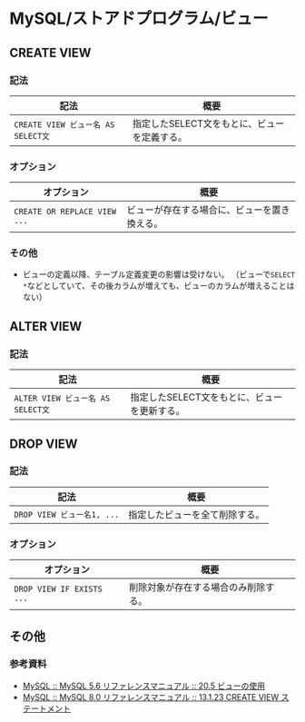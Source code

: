 # MySQL/ストアドプログラム/ビュー

## CREATE VIEW

### 記法

| 記法                               | 概要                                         |
| ---------------------------------- | -------------------------------------------- |
| `CREATE VIEW ビュー名 AS SELECT文` | 指定したSELECT文をもとに、ビューを定義する。 |

### オプション

| オプション                   | 概要                                         |
| ---------------------------- | -------------------------------------------- |
| `CREATE OR REPLACE VIEW ...` | ビューが存在する場合に、ビューを置き換える。 |

### その他

- ビューの定義以降、テーブル定義変更の影響は受けない。
  （ビューで`SELECT *`などとしていて、その後カラムが増えても、ビューのカラムが増えることはない）

## ALTER VIEW

### 記法

| 記法                              | 概要                                         |
| --------------------------------- | -------------------------------------------- |
| `ALTER VIEW ビュー名 AS SELECT文` | 指定したSELECT文をもとに、ビューを更新する。 |

## DROP VIEW

### 記法

| 記法                       | 概要                           |
| -------------------------- | ------------------------------ |
| `DROP VIEW ビュー名1, ...` | 指定したビューを全て削除する。 |

### オプション

| オプション                | 概要                                 |
| ------------------------- | ------------------------------------ |
| `DROP VIEW IF EXISTS ...` | 削除対象が存在する場合のみ削除する。 |

## その他

### 参考資料

- [MySQL :: MySQL 5.6 リファレンスマニュアル :: 20.5 ビューの使用](https://dev.mysql.com/doc/refman/5.6/ja/views.html)
- [MySQL :: MySQL 8.0 リファレンスマニュアル :: 13.1.23 CREATE VIEW ステートメント](https://dev.mysql.com/doc/refman/8.0/ja/create-view.html)
